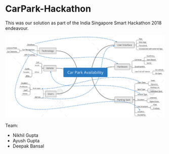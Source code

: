 # CarPark-Hackathon

This was our solution as part of the India Singapore Smart Hackathon 2018 endeavour.

![mmImage](https://github.com/NikhilGupta1997/CarPark-Hackathon/blob/master/mindMapImage.png "mmImage")

Team: 
+ Nikhil Gupta
+ Ayush Gupta
+ Deepak Bansal


